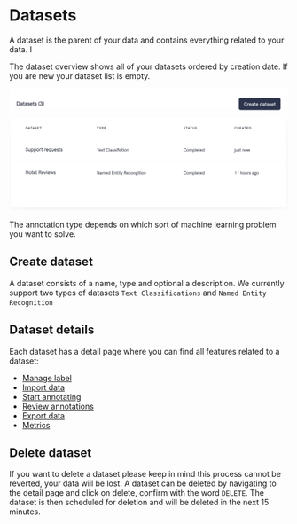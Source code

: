 # Datasets


A dataset is the parent of your data and contains everything related to your data. I

The dataset overview shows all of your datasets ordered by creation date. If you are new your dataset list is empty.

![datasets](../images/dataset-datasets.png)

The annotation type depends on which sort of machine learning problem you want to solve.

## Create dataset
A dataset consists of a name, type and optional a description.
We currently support two types of datasets `Text Classifications` and `Named Entity Recognition`

## Dataset details
Each dataset has a detail page where you can find all features related to a dataset: 

* [Manage label](./labels.html)
* [Import data](./import.html)
* [Start annotating](./annotate.html)
* [Review annotations](./review.html)
* [Export data](./export.html)
* [Metrics](./metrics.html)


## Delete dataset
If you want to delete a dataset please keep in mind this process cannot be reverted, your data will be lost. A dataset can be deleted by navigating to the detail page and click on delete, confirm with the word `DELETE`. The dataset is then scheduled for deletion and will be deleted in the next 15 minutes. 


